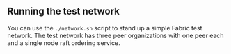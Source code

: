 ## Running the test network

You can use the `./network.sh` script to stand up a simple Fabric test network. The test network has three peer organizations with one peer each and a single node raft ordering service.


